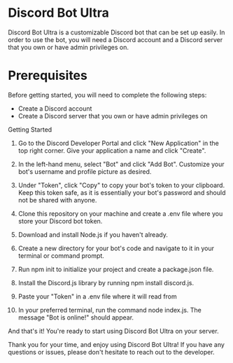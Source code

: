 # Discord Bot Ultra
Discord Bot Ultra is a customizable Discord bot that can be set up easily. In order to use the bot, you will need a Discord account and a Discord server that you own or have admin privileges on.

# Prerequisites
Before getting started, you will need to complete the following steps:

- Create a Discord account
- Create a Discord server that you own or have admin privileges on

Getting Started
1. Go to the Discord Developer Portal and click "New Application" in the top right corner. Give your application a name and click "Create".

2. In the left-hand menu, select "Bot" and click "Add Bot". Customize your bot's username and profile picture as desired.

3. Under "Token", click "Copy" to copy your bot's token to your clipboard. Keep this token safe, as it is essentially your bot's password and should not be shared with anyone.

4. Clone this repository on your machine and create a .env file where you store your Discord bot token.

5. Download and install Node.js if you haven't already.

6. Create a new directory for your bot's code and navigate to it in your terminal or command prompt.

7. Run npm init to initialize your project and create a package.json file.

8. Install the Discord.js library by running npm install discord.js.

9. Paste your "Token" in a .env file where it will read from

10. In your preferred terminal, run the command node index.js. The message "Bot is online!" should appear.

And that's it! You're ready to start using Discord Bot Ultra on your server.

Thank you for your time, and enjoy using Discord Bot Ultra! If you have any questions or issues, please don't hesitate to reach out to the developer.
